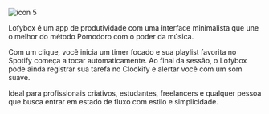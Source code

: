 ![icon 5](https://github.com/user-attachments/assets/6d279efb-25a2-47de-bc6f-f0b154a6cb71)

Lofybox é um app de produtividade com uma interface minimalista que une o melhor do método Pomodoro com o poder da música.

Com um clique, você inicia um timer focado e sua playlist favorita no Spotify começa a tocar automaticamente.
Ao final da sessão, o Lofybox pode ainda registrar sua tarefa no Clockify e alertar você com um som suave.

Ideal para profissionais criativos, estudantes, freelancers e qualquer pessoa que busca entrar em estado de fluxo com estilo e simplicidade.

